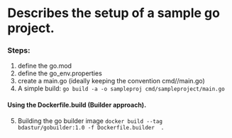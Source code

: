 # Describes the setup of a sample go project.

### Steps:
1. define the go.mod
2. define the go_env.properties
3. create a main.go (ideally keeping the convention cmd/<proj name>/main.go)
4. A simple build: `go build -a -o sampleproj cmd/sampleproject/main.go`

#### Using the Dockerfile.build (Builder approach).
5. Building the go builder image `docker build --tag bdastur/gobuilder:1.0 -f Dockerfile.builder  .`

